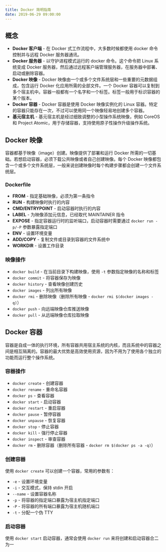 ```yaml
---
title: Docker 简明指南
date: 2019-06-29 09:00:00
---
```


<!--more-->

## 概念

- **Docker 客户端** - 在 Docker 式工作流程中，大多数时候都使用 docker 命令控制并与远程 Docker 服务器通讯。
- **Docker 服务器** - 以守护进程模式运行的 docker 命令。这个命令把 Linux 系统变成 Docker 服务器，然后通过远程客户端管理服务器，在服务器中部署、启动或删除容器。
- **Docker 映像** - Docker 映像由一个或多个文件系统层和一些重要的元数据组成，包含运行 Docker 化应用所需的全部文件。一个 Docker 容器可以复制到多个宿主机中。容器一般都有一个名字和一个标签。标签一般用于标识容器的某个版本。
- **Docker 容器** - Docker 容器是使用 Docker 映像实例化的 Linux 容器。特定的容器只能存在一次，不过可以使用同一个映像轻易地创建多个容器。
- **基元宿主机** - 基元宿主机是经过细致调整的小型操作系统映像，例如 CoreOS 和 Project Atomic，用于存储容器，支持使用原子性操作升级操作系统。

## Docker 映像

容器都基于映像（image）创建。映像提供了部署和运行 Docker 所需的一切基础。若想启动容器，必须下载公共映像或者自己创建映像。每个 Docker 映像都包含一个或多个文件系统层，一般来说创建映像时每个构建步骤都会创建一个文件系统层。

### Dockerfile

- **FROM** - 指定基础映像，必须为第一条指令
- **RUN** - 构建映像时执行的内容
- **CMD/ENTRYPOINT** - 启动容器时执行的内容
- **LABEL** - 为映像添加元信息，已经取代 MAINTAINER 指令
- **EXPOSE** - 指定容器运行时的监听端口，启动容器时需要通过 `docker run -p/-P` 参数暴露指定端口
- **ENV** - 设置环境变量
- **ADD/COPY** - 复制文件或目录到容器的文件系统中
- **WORKDIR** - 设置工作目录

### 映像操作

- `docker build` - 在当前目录下构建映像，使用 `-t` 参数指定映像的名称和标签
- `docker commit` - 将容器保存为映像
- `docker history` - 查看映像创建历史
- `docker images` - 列出所有映像
- `docker rmi` - 删除映像（删除所有映像 - `docker rmi $(docker images -q)`）
- `docker push` - 向远端映像仓库推送映像
- `docker pull` - 从远端映像仓库拉取映像

## Docker 容器

容器是自成一体的执行环境，所有容器共用宿主系统的内核，而且系统中的容器之间是相互隔离的。容器的最大优势是高效使用资源，因为不用为了使用各个独立的功能而运行整个操作系统。

### 容器操作

- `docker create` - 创建容器
- `docker rename` - 重命名容器
- `docker ps` - 查看容器
- `docker start` - 启动容器
- `docker restart` - 重启容器
- `docker pause` - 暂停容器
- `docker unpause` - 恢复容器
- `docker stop` - 停止容器
- `docker kill` - 强行停止容器
- `docker inspect` - 审查容器
- `docker rm` - 删除容器（删除所有容器 - `docker rm $(docker ps -a -q)`）

### 创建容器

使用 `docker create` 可以创建一个容器，常用的参数有：

- `-e` - 设置环境变量
- `-i` - 交互模式，保持 stdin 开启
- `--name` - 设置容器名称
- `-p` - 将容器的指定端口暴露为宿主机指定端口
- `-P` - 将容器的所有端口暴露为宿主机随机端口
- `-t` - 分配一个伪 TTY

### 启动容器

使用 `docker start` 启动容器，通常会使用 `docker run` 来将创建和启动容器合二为一
